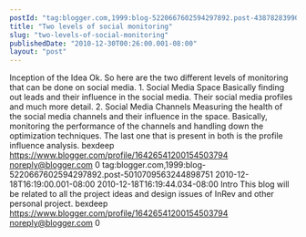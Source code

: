 ```yaml
---
postId: "tag:blogger.com,1999:blog-5220667602594297892.post-4387828399064703641"
title: "Two levels of social monitoring"
slug: "two-levels-of-social-monitoring"
publishedDate: "2010-12-30T00:26:00.001-08:00"
layout: "post"
---
```


Inception of the Idea Ok. So here are the two different levels of monitoring
that can be done on social media. 1\. Social Media Space Basically finding out
leads and their influence in the social media. Their social media profiles and
much more detail. 2\. Social Media Channels Measuring the health of the social
media channels and their influence in the space. Basically, monitoring the
performance of the channels and handling down the optimization techniques. The
last one that is present in both is the profile influence analysis. bexdeep
https://www.blogger.com/profile/16426541200154503794 noreply@blogger.com 0
tag:blogger.com,1999:blog-5220667602594297892.post-5010709563244898751
2010-12-18T16:19:00.001-08:00 2010-12-18T16:19:44.034-08:00 Intro This blog
will be related to all the project ideas and design issues of InRev and other
personal project. bexdeep https://www.blogger.com/profile/16426541200154503794
noreply@blogger.com 0

